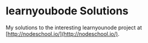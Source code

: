 # learnyoubode Solutions

My solutions to the interesting learnyounode project at [http://nodeschool.io/](http://nodeschool.io/).
